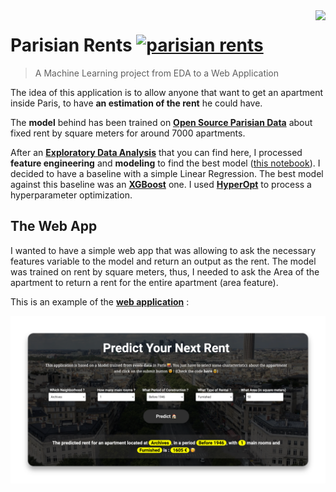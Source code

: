 <img src="icon.png" align="right" />

# Parisian Rents [![parisian rents](https://img.shields.io/badge/heroku-parisian__rents-green?style=flat-square)](https://parisianrents.herokuapp.com/)
> A Machine Learning project from EDA to a Web Application

The idea of this application is to allow anyone that want to get an apartment inside Paris, to have **an estimation of the rent** he could have. 

The **model** behind has been trained on [**Open Source Parisian Data**](https://data.smartidf.services/explore/dataset/logement-encadrement-des-loyers/information/?disjunctive.id_zone&disjunctive.nom_quartier&disjunctive.piece&disjunctive.epoque&disjunctive.meuble_txt&sort=ref&disjunctive.annee&location=12,48.87126,2.34678&basemap=448ad0) about fixed rent by square meters for around 7000 apartments.

After an [**Exploratory Data Analysis**](https://github.com/npogeant/parisian_rents/blob/0081488a7b421edcbc724138c96cb4f1f8f8aabf/notebooks/EDA.ipynb) that you can find here, I processed **feature engineering** and **modeling** to find the best model ([this notebook](https://github.com/npogeant/parisian_rents/blob/master/notebooks/Modeling.ipynb)). I decided to have a baseline with a simple Linear Regression. The best model against this baseline was an [**XGBoost**](https://xgboost.readthedocs.io/en/stable/) one. I used [**HyperOpt**](https://hyperopt.github.io/hyperopt/) to process a hyperparameter optimization.

## The Web App

I wanted to have a simple web app that was allowing to ask the necessary features variable to the model and return an output as the rent. 
The model was trained on rent by square meters, thus, I needed to ask the Area of the apartment to return a rent for the entire apartment (area feature).

This is an example of the [**web application**](https://parisianrents.herokuapp.com/) : 

<p align="center">
  <img src="utils/xnapper_parisianrents_app.png" alt="App Example" width="738" href="https://parisianrents.herokuapp.com/" target="_blank">
</p>